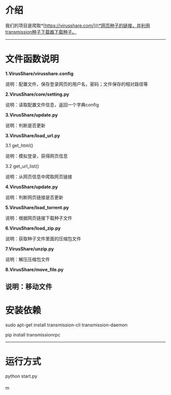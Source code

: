 # 介绍

我们的项目是爬取*[https://virusshare.com/]()*网页种子的链接，并利用transmission种子下载器下载种子。

------

# 文件函数说明

**1.VirusShare/virusshare.config**

说明：配置文件，保存登录网页的用户名，密码；文件保存的相对路径等

**2.VirusShare/core/setting.py**

说明：读取配置文件信息，返回一个字典config

**3.VirusShare/update.py**

说明：判断是否更新

**3.VirusShare/load_url.py**

3.1 get_html()

说明：模拟登录，获得网页信息

3.2 get_url_list()

说明：从网页信息中爬取网页链接

**4.VirusShare/update.py**

说明：判断网页链接是否更新

**5.VirusShare/load_torrent.py**

说明：根据网页链接下载种子文件

**6.VirusShare/load_zip.py**

说明：获取种子文件里面的压缩包文件

**7.VirusShare/unzip.py**

说明：解压压缩包文件

**8.VirusShare/move_file.py**

说明：移动文件
------

# 安装依赖

sudo apt-get install transmission-cli transmission-daemon

pip install transmissionrpc

------

# 运行方式

python start.py

#### 
m
